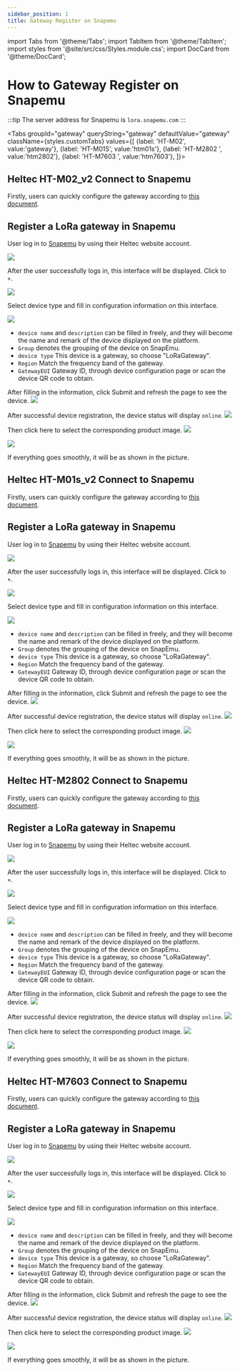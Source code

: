 ```yaml
---
sidebar_position: 1
title: Gateway Register on Snapemu
---
```



import Tabs from '@theme/Tabs';
import TabItem from '@theme/TabItem';
import styles from '@site/src/css/Styles.module.css';
import DocCard from '@theme/DocCard';

# How to Gateway Register on Snapemu

:::tip
The server address for Snapemu is `lora.snapemu.com`
:::

<Tabs
groupId="gateway"
queryString="gateway"
defaultValue="gateway"
className={styles.customTabs}
values={[
{label: 'HT-M02', value:'gateway'},
{label: 'HT-M01S', value:'htm01s'},
{label: 'HT-M2802 ', value:'htm2802'},
{label: 'HT-M7603 ', value:'htm7603'},
]}>

<TabItem value="gateway">

## Heltec HT-M02_v2 Connect to Snapemu

Firstly, users can quickly configure the gateway according to [this document](/docs/devices/lora-gateway/ht-m02_v2/quick_start).

## Register a LoRa gateway in Snapemu

User log in to [Snapemu](https://platform.snapemu.com) by using their Heltec website account.

![](img/0.png)

After the user successfully logs in, this interface will be displayed. Click to `+`.

![](img/1.png)

Select device type and fill in configuration information on this interface.

![](img/2.png)

- `device name` and `description` can be filled in freely, and they will become the name and remark of the device displayed on the platform. 
- `Group` denotes the grouping of the device on SnapEmu.
- `device type` This device is a gateway, so choose "LoRaGateway".
- `Region` Match the frequency band of the gateway.
- `GatewayEUI` Gateway ID, through device configuration page or scan the device QR code to obtain.

After filling in the information, click Submit and refresh the page to see the device. 
![](img/3.png)

After successful device registration, the device status will display `online`.
![](img/4.png)

Then click here to select the corresponding product image.
![](img/5.png)

![](img/6.png)

If everything goes smoothly, it will be as shown in the picture.






</TabItem>
<TabItem value="htm01s" >

## Heltec HT-M01s_v2 Connect to Snapemu

Firstly, users can quickly configure the gateway according to [this document](/docs/devices/lora-gateway/ht-m01s_v2/quick_start).

## Register a LoRa gateway in Snapemu

User log in to [Snapemu](https://platform.snapemu.com) by using their Heltec website account.

![](img/0.png)

After the user successfully logs in, this interface will be displayed. Click to `+`.

![](img/1.png)

Select device type and fill in configuration information on this interface.

![](img/2.png)

- `device name` and `description` can be filled in freely, and they will become the name and remark of the device displayed on the platform. 
- `Group` denotes the grouping of the device on SnapEmu.
- `device type` This device is a gateway, so choose "LoRaGateway".
- `Region` Match the frequency band of the gateway.
- `GatewayEUI` Gateway ID, through device configuration page or scan the device QR code to obtain.

After filling in the information, click Submit and refresh the page to see the device. 
![](img/3.png)

After successful device registration, the device status will display `online`.
![](img/4.png)

Then click here to select the corresponding product image.
![](img/5.png)

![](img/6.png)

If everything goes smoothly, it will be as shown in the picture.


















</TabItem>
<TabItem value="htm2802" >

## Heltec HT-M2802 Connect to Snapemu

Firstly, users can quickly configure the gateway according to [this document](/docs/devices/lora-gateway/ht-m2802/quick_start).

## Register a LoRa gateway in Snapemu

User log in to [Snapemu](https://platform.snapemu.com) by using their Heltec website account.

![](img/0.png)

After the user successfully logs in, this interface will be displayed. Click to `+`.

![](img/1.png)

Select device type and fill in configuration information on this interface.

![](img/2.png)

- `device name` and `description` can be filled in freely, and they will become the name and remark of the device displayed on the platform. 
- `Group` denotes the grouping of the device on SnapEmu.
- `device type` This device is a gateway, so choose "LoRaGateway".
- `Region` Match the frequency band of the gateway.
- `GatewayEUI` Gateway ID, through device configuration page or scan the device QR code to obtain.

After filling in the information, click Submit and refresh the page to see the device. 
![](img/3.png)

After successful device registration, the device status will display `online`.
![](img/4.png)

Then click here to select the corresponding product image.
![](img/5.png)

![](img/6.png)

If everything goes smoothly, it will be as shown in the picture.









</TabItem>
<TabItem value="htm7603" >

## Heltec HT-M7603 Connect to Snapemu

Firstly, users can quickly configure the gateway according to [this document](/docs/devices/lora-gateway/ht-m7603/).

## Register a LoRa gateway in Snapemu

User log in to [Snapemu](https://platform.snapemu.com) by using their Heltec website account.

![](img/0.png)

After the user successfully logs in, this interface will be displayed. Click to `+`.

![](img/1.png)

Select device type and fill in configuration information on this interface.

![](img/2.png)

- `device name` and `description` can be filled in freely, and they will become the name and remark of the device displayed on the platform. 
- `Group` denotes the grouping of the device on SnapEmu.
- `device type` This device is a gateway, so choose "LoRaGateway".
- `Region` Match the frequency band of the gateway.
- `GatewayEUI` Gateway ID, through device configuration page or scan the device QR code to obtain.

After filling in the information, click Submit and refresh the page to see the device. 
![](img/3.png)

After successful device registration, the device status will display `online`.
![](img/4.png)

Then click here to select the corresponding product image.
![](img/5.png)

![](img/6.png)

If everything goes smoothly, it will be as shown in the picture.

</TabItem>
</Tabs>